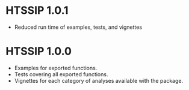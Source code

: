 # HTSSIP 1.0.1

* Reduced run time of examples, tests, and vignettes


# HTSSIP 1.0.0

* Examples for exported functions.
* Tests covering all exported functions.
* Vignettes for each category of analyses available with the package.
